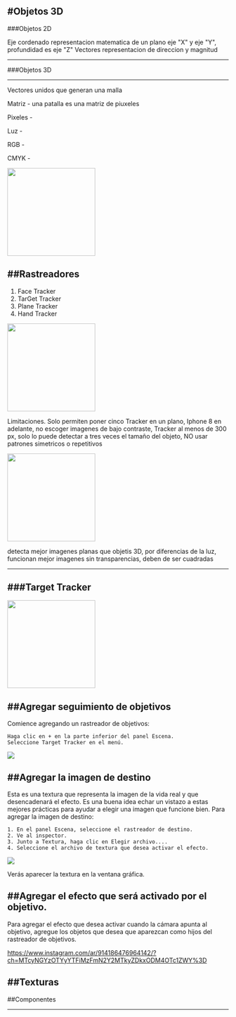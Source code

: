 #Objetos 3D
---

###Objetos 2D

Eje cordenado representacion matematica de un plano eje "X" y eje "Y", profundidad es eje "Z"
Vectores representacion de direccion y magnitud

---

###Objetos 3D

---

Vectores unidos que generan una malla

Matriz - una patalla es una matriz de piuxeles

Pixeles - 

Luz - 

RGB - 

CMYK - 

<img src="https://github.com/PabloKooss/MetaSpar_Pilares/assets/128625936/f1145fc5-4825-456f-acab-a59fed3691e2" style="height:200px;">


##Rastreadores
--

1. Face Tracker
2. TarGet Tracker
3. Plane Tracker
4. Hand Tracker

<img src="https://github.com/PabloKooss/MetaSpar_Pilares/assets/128625936/9c590cfe-ffe5-44c3-b0d3-8d8fd6f0983d" style="height:200px;">

Limitaciones.
Solo permiten poner cinco Tracker en un plano, Iphone 8 en adelante, no escoger imagenes de bajo contraste, Tracker al menos de 300 px, solo lo puede detectar a tres veces el tamaño del objeto, NO usar patrones simetricos o repetitivos

<img src="https://github.com/PabloKooss/MetaSpar_Pilares/assets/128625936/a5351f2e-cb4a-4256-9cfd-33442a1dbe9b" style="height:200px;">

detecta mejor imagenes planas que objetis 3D, por diferencias de la luz, funcionan mejor imagenes sin transparencias,
deben de ser cuadradas 

---
###Target Tracker
---
<img src="https://github.com/PabloKooss/MetaSpar_Pilares/assets/128625936/705e600c-1abc-44b3-8fc9-5e272ec38d2a"  style="height:200px;">


##Agregar seguimiento de objetivos
--
Comience agregando un rastreador de objetivos:

    Haga clic en + en la parte inferior del panel Escena.
    Seleccione Target Tracker en el menú.

<img src="https://github.com/PabloKooss/MetaSpar_Pilares/assets/128625936/50b7d1b3-4dab-4f7c-832f-a90cf3eb5b67">

##Agregar la imagen de destino
--
Esta es una textura que representa la imagen de la vida real y que desencadenará el efecto. Es una buena idea echar un vistazo a estas mejores prácticas para ayudar a elegir una imagen que funcione bien.
Para agregar la imagen de destino:

    1. En el panel Escena, seleccione el rastreador de destino.
    2. Ve al inspector.
    3. Junto a Textura, haga clic en Elegir archivo....
    4. Seleccione el archivo de textura que desea activar el efecto.


<img src="https://github.com/PabloKooss/MetaSpar_Pilares/assets/128625936/30d9ed7f-379d-4df4-abf1-fda5b9351bd4">

Verás aparecer la textura en la ventana gráfica.


##Agregar el efecto que será activado por el objetivo.
--
Para agregar el efecto que desea activar cuando la cámara apunta al objetivo, agregue los objetos que desea que aparezcan como hijos del rastreador de objetivos.


https://www.instagram.com/ar/914186476964142/?ch=MTcyNGYzOTYyYTFiMzFmN2Y2MTkyZDkxODM4OTc1ZWY%3D



##Texturas
---




##Componentes

---



